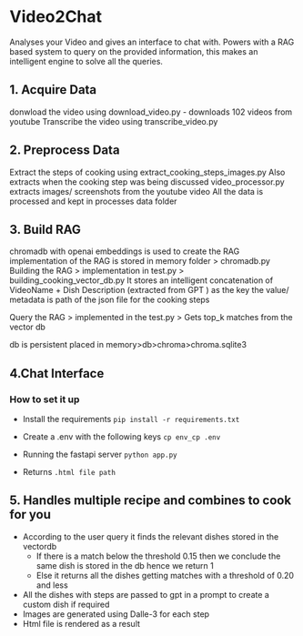 # Video2Chat
Analyses your Video and gives an interface to chat with. Powers with a RAG based system to query on the provided information, this makes an intelligent engine to solve all the queries. 

## 1. Acquire Data
donwload the video using download_video.py - downloads 102 videos from youtube
Transcribe the video using  transcribe_video.py  

## 2. Preprocess Data

Extract the steps of cooking using extract_cooking_steps_images.py
Also extracts when the cooking step was being discussed 
video_processor.py extracts images/ screenshots from the youtube video 
All the data is processed and kept in processes data folder 

## 3. Build RAG
chromadb with openai embeddings is used to create the RAG
implementation of the RAG is stored in memory folder > chromadb.py
Building the RAG > implementation in test.py > building_cooking_vector_db.py
It stores an intelligent concatenation of VideoName + Dish Description (extracted from GPT ) as the key the value/ metadata is path of the json file for the cooking steps 

Query the RAG > implemented in the test.py > Gets top_k matches from the vector db 

db is persistent placed in memory>db>chroma>chroma.sqlite3

## 4.Chat Interface 
### How to set it up 

- Install the requirements
`pip install -r requirements.txt`

- Create a .env with the following keys
`cp env_cp .env`

- Running the fastapi server 
`python app.py` 

- Returns
`.html file path`


## 5. Handles multiple recipe and combines to cook for you
- According to the user query it finds the relevant dishes stored in the vectordb
    - If there is a match below the threshold 0.15 then we conclude the same dish is stored in the db hence we return 1
    - Else it returns all the dishes getting matches with a threshold of 0.20 and less 
- All the dishes with steps are passed to gpt in a prompt to create a custom dish if required
- Images are generated using Dalle-3 for each step 
- Html file is rendered as a result 

